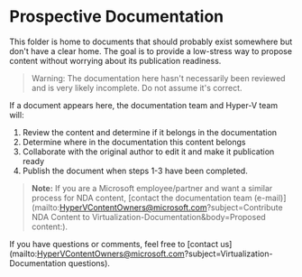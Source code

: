 # Prospective Documentation

This folder is home to documents that should probably exist somewhere but don't have a clear home.  The goal is to provide a low-stress way to propose content without worrying about its publication readiness.

> Warning:  The documentation here hasn't necessarily been reviewed and is very likely incomplete.  Do not assume it's correct.

If a document appears here, the documentation team and Hyper-V team will:

1.  Review the content and determine if it belongs in the documentation
2.  Determine where in the documentation this content belongs
3.  Collaborate with the original author to edit it and make it publication ready
4.  Publish the document when steps 1-3 have been completed.

> **Note:**  If you are a Microsoft employee/partner and want a similar process for NDA content, [contact the documentation team (e-mail)](mailto:HyperVContentOwners@microsoft.com?subject=Contribute NDA Content to Virtualization-Documentation&body=Proposed content:).

If you have questions or comments, feel free to [contact us](mailto:HyperVContentOwners@microsoft.com?subject=Virtualization-Documentation questions).

